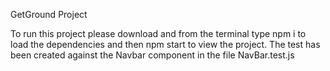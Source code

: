GetGround Project

To run this project please download and from the terminal type npm i to load the
dependencies and then npm start to view the project. The test has been created
against the Navbar component in the file NavBar.test.js
